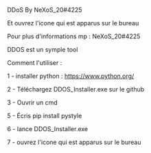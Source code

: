 DDoS By NeXoS_20#4225

Et ouvrez l'icone qui est apparus sur le bureau

Pour plus d'informations mp : NeXoS_20#4225

DDOS est un symple tool

Comment l'utiliser :

1 - installer python : https://www.python.org/

2 - Téléchargez DDOS_Installer.exe sur le github

3 - Ouvrir un cmd

5 - Écris pip install pystyle

6 - lance DDOS_Installer.exe

7 - ouvrez l'icone qui est apparus sur le bureau
